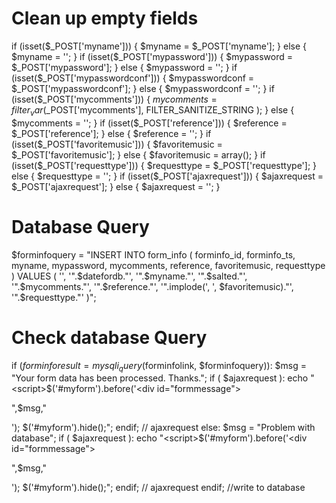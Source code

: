 Clean up empty fields
======================

if (isset($_POST['myname'])) { $myname = $_POST['myname']; }
  else { $myname = ''; }
if (isset($_POST['mypassword'])) { $mypassword = $_POST['mypassword']; }
  else { $mypassword = ''; }
if (isset($_POST['mypasswordconf'])) { $mypasswordconf = $_POST['mypasswordconf']; }
  else { $mypasswordconf = ''; }
if (isset($_POST['mycomments'])) {
    $mycomments = filter_var($_POST['mycomments'], FILTER_SANITIZE_STRING ); }
    else { $mycomments = ''; }
if (isset($_POST['reference'])) { $reference = $_POST['reference']; }
  else { $reference = ''; }
if (isset($_POST['favoritemusic'])) { $favoritemusic = $_POST['favoritemusic']; } 
  else { $favoritemusic = array(); }
if (isset($_POST['requesttype'])) { $requesttype = $_POST['requesttype']; }
  else { $requesttype = ''; }
if (isset($_POST['ajaxrequest'])) { $ajaxrequest = $_POST['ajaxrequest']; }
  else { $ajaxrequest = ''; }


Database Query
===============

$forminfoquery = "INSERT INTO form_info (
  forminfo_id,
  forminfo_ts,
  myname,
  mypassword,
  mycomments,
  reference,
  favoritemusic,
  requesttype
) 
VALUES (
  '',
  '".$datefordb."',
  '".$myname."',
  '".$salted."',
  '".$mycomments."',
  '".$reference."',
  '".implode(', ', $favoritemusic)."',
  '".$requesttype."'
)";


Check database Query
======================

if ($forminforesult = mysqli_query($forminfolink, $forminfoquery)):
  $msg = "Your form data has been processed. Thanks.";
  if ( $ajaxrequest ):
    echo "<script>$('#myform').before('<div id=\"formmessage\"><p>",$msg,"</p></div>'); $('#myform').hide();</script>";
  endif; // ajaxrequest
else:
  $msg = "Problem with database";
  if ( $ajaxrequest ):
    echo "<script>$('#myform').before('<div id=\"formmessage\"><p>",$msg,"</p></div>'); $('#myform').hide();</script>";
  endif; // ajaxrequest
endif; //write to database
